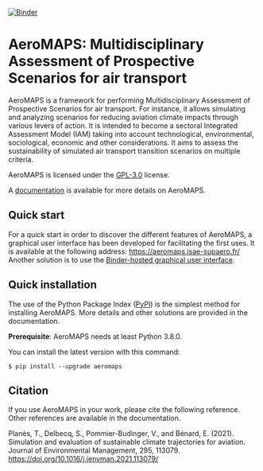[![Binder](https://mybinder.org/badge_logo.svg)](https://mybinder.org/v2/gh/AeroMAPS/AeroMAPS/HEAD)

AeroMAPS: Multidisciplinary Assessment of Prospective Scenarios for air transport
=================================================================================

AeroMAPS is a framework for performing Multidisciplinary Assessment of Prospective Scenarios for air transport. For
instance, it allows simulating and analyzing scenarios for reducing aviation climate impacts through various levers of
action. It is intended to become a sectoral Integrated Assessment Model (IAM) taking into account technological,
environmental, sociological, economic and other considerations. It aims to assess the sustainability of simulated air
transport transition scenarios on multiple criteria.

AeroMAPS is licensed under the [GPL-3.0](https://www.gnu.org/licenses/gpl-3.0.en.html) license.

A [documentation](https://aeromaps.github.io/AeroMAPS/) is available for more details on AeroMAPS.


Quick start
-----------

For a quick start in order to discover the different features of AeroMAPS,
a graphical user interface has been developed for facilitating the first uses.
It is available at the following address: https://aeromaps.isae-supaero.fr/
Another solution is to use the [Binder-hosted graphical user interface](https://mybinder.org/v2/gh/AeroMAPS/AeroMAPS/HEAD?urlpath=voila%2Frender%2Faeromaps%2Fapp.ipynb).


Quick installation
------------------

The use of the Python Package Index ([PyPI](https://pypi.org/)) is the simplest method for installing AeroMAPS.
More details and other solutions are provided in the documentation.

**Prerequisite**: AeroMAPS needs at least Python 3.8.0.

You can install the latest version with this command:

``` {.bash}
$ pip install --upgrade aeromaps
```


Citation
--------

If you use AeroMAPS in your work, please cite the following reference. Other references are available in the
documentation.

Planès, T., Delbecq, S., Pommier-Budinger, V., and Bénard, E. (2021).
Simulation and evaluation of sustainable climate trajectories for aviation.
Journal of Environmental Management, 295, 113079.
https://doi.org/10.1016/j.jenvman.2021.113079/
